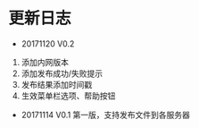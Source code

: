 # 更新日志

* 20171120 V0.2
1. 添加内网版本 
2. 添加发布成功/失败提示
3. 发布结果添加时间戳
4. 生效菜单栏选项、帮助按钮 

* 20171114 V0.1
第一版，支持发布文件到各服务器